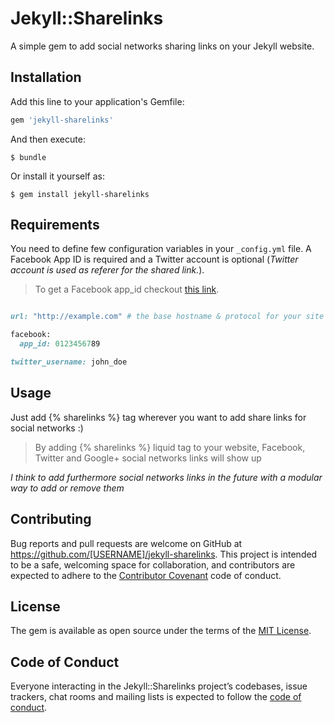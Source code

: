 # Jekyll::Sharelinks

A simple gem to add social networks sharing links on your Jekyll website.

## Installation

Add this line to your application's Gemfile:

```ruby
gem 'jekyll-sharelinks'
```

And then execute:

    $ bundle

Or install it yourself as:

    $ gem install jekyll-sharelinks

## Requirements

You need to define few configuration variables in your `_config.yml` file. A Facebook App ID is required and a Twitter account is optional (*Twitter account is used as referer for the shared link.*).

> To get a Facebook app_id checkout [this link](https://developers.facebook.com/docs/apps/register).

```ruby

url: "http://example.com" # the base hostname & protocol for your site

facebook:
  app_id: 0123456789

twitter_username: john_doe
```

## Usage

Just add {% sharelinks %} tag wherever you want to add share links for social networks :)

> By adding {% sharelinks %} liquid tag to your website, Facebook, Twitter and Google+ social networks links will show up   

*I think to add furthermore social networks links in the future with a modular way to add or remove them*  

## Contributing

Bug reports and pull requests are welcome on GitHub at https://github.com/[USERNAME]/jekyll-sharelinks. This project is intended to be a safe, welcoming space for collaboration, and contributors are expected to adhere to the [Contributor Covenant](http://contributor-covenant.org) code of conduct.

## License

The gem is available as open source under the terms of the [MIT License](http://opensource.org/licenses/MIT).

## Code of Conduct

Everyone interacting in the Jekyll::Sharelinks project’s codebases, issue trackers, chat rooms and mailing lists is expected to follow the [code of conduct](https://github.com/[USERNAME]/jekyll-sharelinks/blob/master/CODE_OF_CONDUCT.md).
